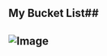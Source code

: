 ## My Bucket List##
## ![Image](https://github.com/user-attachments/assets/edd20525-c6b8-4829-b879-bcfbc0bd1224)[](url)
